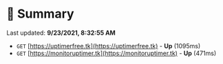 # 📖 Summary
Last updated: **9/23/2021, 8:32:55 AM**

- `GET` [https://uptimerfree.tk](https://uptimerfree.tk) - **Up** (1095ms)
- `GET` [https://monitoruptimer.tk](https://monitoruptimer.tk) - **Up** (471ms)
